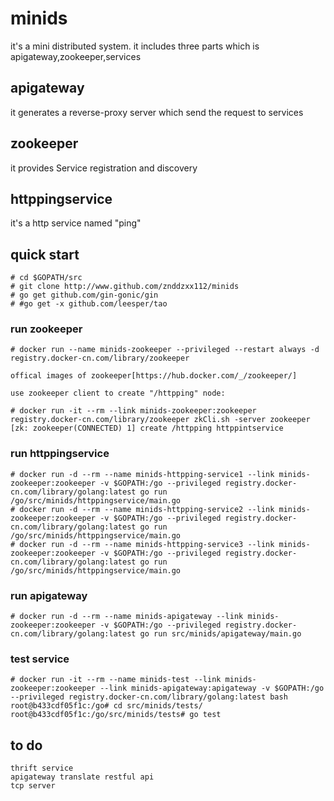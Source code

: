 # minids

it's a mini distributed system.
it includes three parts which is apigateway,zookeeper,services

## apigateway

it generates a reverse-proxy server which send the request to services

## zookeeper

it provides Service registration and discovery

## httppingservice

it's a http service named "ping"

## quick start
```
# cd $GOPATH/src
# git clone http://www.github.com/znddzxx112/minids
# go get github.com/gin-gonic/gin
# #go get -x github.com/leesper/tao
```

### run zookeeper
```
# docker run --name minids-zookeeper --privileged --restart always -d registry.docker-cn.com/library/zookeeper

offical images of zookeeper[https://hub.docker.com/_/zookeeper/]

use zookeeper client to create "/httpping" node:

# docker run -it --rm --link minids-zookeeper:zookeeper registry.docker-cn.com/library/zookeeper zkCli.sh -server zookeeper
[zk: zookeeper(CONNECTED) 1] create /httpping httppintservice
```

### run httppingservice
```
# docker run -d --rm --name minids-httpping-service1 --link minids-zookeeper:zookeeper -v $GOPATH:/go --privileged registry.docker-cn.com/library/golang:latest go run /go/src/minids/httppingservice/main.go
# docker run -d --rm --name minids-httpping-service2 --link minids-zookeeper:zookeeper -v $GOPATH:/go --privileged registry.docker-cn.com/library/golang:latest go run /go/src/minids/httppingservice/main.go
# docker run -d --rm --name minids-httpping-service3 --link minids-zookeeper:zookeeper -v $GOPATH:/go --privileged registry.docker-cn.com/library/golang:latest go run /go/src/minids/httppingservice/main.go
```

### run apigateway
```
# docker run -d --rm --name minids-apigateway --link minids-zookeeper:zookeeper -v $GOPATH:/go --privileged registry.docker-cn.com/library/golang:latest go run src/minids/apigateway/main.go
```

### test service
```
# docker run -it --rm --name minids-test --link minids-zookeeper:zookeeper --link minids-apigateway:apigateway -v $GOPATH:/go --privileged registry.docker-cn.com/library/golang:latest bash
root@b433cdf05f1c:/go# cd src/minids/tests/
root@b433cdf05f1c:/go/src/minids/tests# go test
```

## to do
```
thrift service
apigateway translate restful api
tcp server
```

